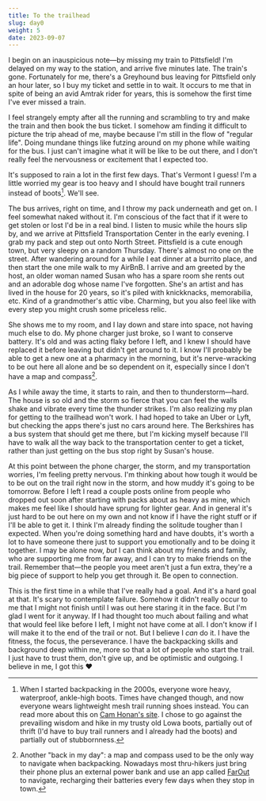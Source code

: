 ```yaml
---
title: To the trailhead
slug: day0
weight: 5
date: 2023-09-07
---
```


I begin on an inauspicious note—by missing my train to Pittsfield! I'm delayed on my way to the station, and arrive five minutes late. The train's gone. Fortunately for me, there's a Greyhound bus leaving for Pittsfield only an hour later, so I buy my ticket and settle in to wait. It occurs to me that in spite of being an avid Amtrak rider for years, this is somehow the first time I've ever missed a train.

I feel strangely empty after all the running and scrambling to try and make the train and then book the bus ticket. I somehow am finding it difficult to picture the trip ahead of me, maybe because I'm still in the flow of "regular life". Doing mundane things like futzing around on my phone while waiting for the bus. I just can't imagine what it will be like to be out there, and I don't really feel the nervousness or excitement that I expected too.

It's supposed to rain a lot in the first few days. That's Vermont I guess! I'm a little worried my gear is too heavy and I should have bought trail runners instead of boots[^1]. We'll see.

The bus arrives, right on time, and I throw my pack underneath and get on. I feel somewhat naked without it. I'm conscious of the fact that if it were to get stolen or lost I'd be in a real bind. I listen to music while the hours slip by, and we arrive at Pittsfield Transportation Center in the early evening. I grab my pack and step out onto North Street. Pittsfield is a cute enough town, but very sleepy on a random Thursday. There's almost no one on the street. After wandering around for a while I eat dinner at a burrito place, and then start the one mile walk to my AirBnB. I arrive and am greeted by the host, an older woman named Susan who has a spare room she rents out and an adorable dog whose name I've forgotten. She's an artist and has lived in the house for 20 years, so it's piled with knickknacks, memorabilia, etc. Kind of a grandmother's attic vibe. Charming, but you also feel like with every step you might crush some priceless relic.

She shows me to my room, and I lay down and stare into space, not having much else to do. My phone charger just broke, so I want to conserve battery. It's old and was acting flaky before I left, and I knew I should have replaced it before leaving but didn't get around to it. I know I'll probably be able to get a new one at a pharmacy in the morning, but it's nerve-wracking to be out here all alone and be so dependent on it, especially since I don't have a map and compass[^2].

As I while away the time, it starts to rain, and then to thunderstorm—hard. The house is so old and the storm so fierce that you can feel the walls shake and vibrate every time the thunder strikes. I'm also realizing my plan for getting to the trailhead won't work. I had hoped to take an Uber or Lyft, but checking the apps there's just no cars around here. The Berkshires has a bus system that should get me there, but I'm kicking myself because I'll have to walk all the way back to the transportation center to get a ticket, rather than just getting on the bus stop right by Susan's house.

At this point between the phone charger, the storm, and my transportation worries, I'm feeling pretty nervous. I'm thinking about how tough it would be to be out on the trail right now in the storm, and how muddy it's going to be tomorrow. Before I left I read a couple posts online from people who dropped out soon after starting with packs about as heavy as mine, which makes me feel like I should have sprung for lighter gear. And in general it's just hard to be out here on my own and not know if I have the right stuff or if I'll be able to get it. I think I'm already finding the solitude tougher than I expected. When you're doing something hard and have doubts, it's worth a lot to have someone there just to support you emotionally and to be doing it together. I may be alone now, *but* I can think about my friends and family, who are supporting me from far away, and I can try to make friends on the trail. Remember that—the people you meet aren't just a fun extra, they're a big piece of support to help you get through it. Be open to connection.

This is the first time in a while that I've really had a goal. And it's a hard goal at that. It's scary to contemplate failure. Somehow it didn't really occur to me that I might not finish until I was out here staring it in the face. But I'm glad I went for it anyway. If I had thought too much about failing and what that would feel like before I left, I might not have come at all. I don't know if I will make it to the end of the trail or not. But I believe I *can* do it. I have the fitness, the focus, the perseverance. I have the backpacking skills and background deep within me, more so that a lot of people who start the trail. I just have to trust them, don't give up, and be optimistic and outgoing. I believe in me, I got this ❤️



[^1]: When I started backpacking in the 2000s, everyone wore heavy, waterproof, ankle-high boots. Times have changed though, and now everyone wears lightweight mesh trail running shoes instead. You can read more about this on [Cam Honan's site](https://www.thehikinglife.com/2020/08/trail-runners-vs-hiking-boots-a-30-year-perspective/). I chose to go against the prevailing wisdom and hike in my trusty old Lowa boots, partially out of thrift (I'd have to buy trail runners and I already had the boots) and partially out of stubbornness.
[^2]: Another "back in my day": a map and compass used to be the only way to navigate when backpacking. Nowadays most thru-hikers just bring their phone plus an external power bank and use an app called [FarOut](https://faroutguides.com/) to navigate, recharging their batteries every few days when they stop in town.
